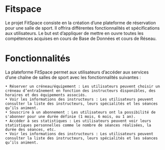 # Fitspace
Le projet FitSpace consiste en la création d’une plateforme de réservation pour une salle de sport. Il offrira différentes fonctionnalités et spécifications aux utilisateurs. Le but est d’appliquer de mettre en ouvre toutes les compétences acquises en cours de Base de Données et cours de Réseau. 
# Fonctionnalités
La plateforme FitSpace permet aux utilisateurs d’accéder aux services d’une chaîne de salles de sport avec les fonctionnalités suivantes :



    • Réserver un créneau/équipement : Les utilisateurs peuvent choisir un créneau d’entraînement en fonction des instructeurs disponibles, des horaires et des équipements associés.
    • Voir les informations des instructeurs : Les utilisateurs peuvent consulter la liste des instructeurs, leurs spécialités et les séances qu’ils animent.
    • Souscrire à un abonnement : Les utilisateurs ont la possibilité de s'abonner pour une durée définie (1 mois, 6 mois, ou 1 an).
    • Accéder à ses statistiques : Les utilisateurs peuvent voir leurs statistiques personnelles comme le nombre de séances réalisées, la durée des séances, etc.
    • Voir les informations des instructeurs : Les utilisateurs peuvent consulter la liste des instructeurs, leurs spécialités et les séances qu’ils animent.
